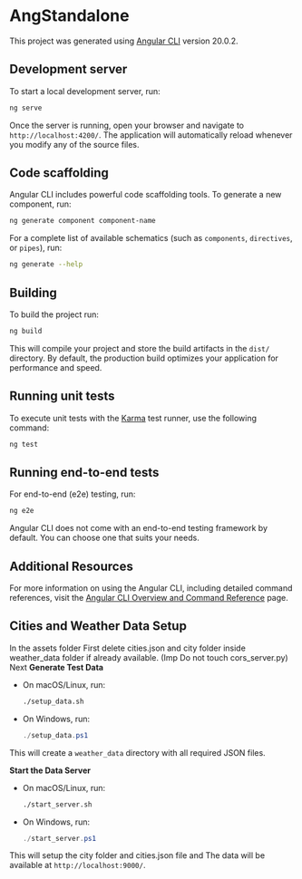 # AngStandalone

This project was generated using [Angular CLI](https://github.com/angular/angular-cli) version 20.0.2.

## Development server

To start a local development server, run:

```bash
ng serve
```

Once the server is running, open your browser and navigate to `http://localhost:4200/`. The application will automatically reload whenever you modify any of the source files.

## Code scaffolding

Angular CLI includes powerful code scaffolding tools. To generate a new component, run:

```bash
ng generate component component-name
```

For a complete list of available schematics (such as `components`, `directives`, or `pipes`), run:

```bash
ng generate --help
```

## Building

To build the project run:

```bash
ng build
```

This will compile your project and store the build artifacts in the `dist/` directory. By default, the production build optimizes your application for performance and speed.

## Running unit tests

To execute unit tests with the [Karma](https://karma-runner.github.io) test runner, use the following command:

```bash
ng test
```

## Running end-to-end tests

For end-to-end (e2e) testing, run:

```bash
ng e2e
```

Angular CLI does not come with an end-to-end testing framework by default. You can choose one that suits your needs.

## Additional Resources

For more information on using the Angular CLI, including detailed command references, visit the [Angular CLI Overview and Command Reference](https://angular.dev/tools/cli) page.

## Cities and Weather Data Setup

In the assets folder 
First delete cities.json and city folder inside weather_data folder if already available. (Imp Do not touch cors_server.py)
Next
**Generate Test Data**
   - On macOS/Linux, run:
     ```sh
     ./setup_data.sh
     ```
   - On Windows, run:
     ```powershell
     ./setup_data.ps1
     ```
   This will create a `weather_data` directory with all required JSON files.

**Start the Data Server**
   - On macOS/Linux, run:
     ```sh
     ./start_server.sh
     ```
   - On Windows, run:
     ```powershell
     ./start_server.ps1
     ```
This will setup the city folder and cities.json file and The data will be available at `http://localhost:9000/`.
